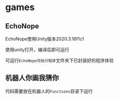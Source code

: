 # games

## EchoNope

EchoNope使用Unity版本2020.3.16f1c1

使用unity打开，编译后即可运行

可运行`EchoNope可执行程序`文件夹下已封装好的程序体验

## 机器人你画我猜你

代码需要放在机器人的`Functions`目录下运行

